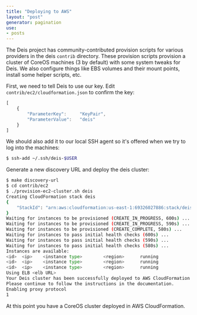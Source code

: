 ```yaml
---
title: "Deploying to AWS"
layout: "post"
generator: pagination
use:
- posts
---
```


The Deis project has community-contributed provision scripts for various providers in the deis `contrib`
directory. These provision scripts provision a cluster of CoreOS machines (3 by default) with some
system tweaks for Deis. We also configure things like EBS volumes and their mount points, install
some helper scripts, etc.

First, we need to tell Deis to use our key. Edit `contrib/ec2/cloudformation.json` to confirm the key:

```javascript
[
    {
        "ParameterKey":     "KeyPair",
        "ParameterValue":   "deis"
    }
]
```

We should also add it to our local SSH agent so it's offered when we try to log into the machines:

```sh
$ ssh-add ~/.ssh/deis-$USER
```

Generate a new discovery URL and deploy the deis cluster:

```sh
$ make discovery-url
$ cd contrib/ec2
$ ./provision-ec2-cluster.sh deis
Creating CloudFormation stack deis
{
    "StackId": "arn:aws:cloudformation:us-east-1:69326027886:stack/deis/<UUID>"
}
Waiting for instances to be provisioned (CREATE_IN_PROGRESS, 600s) ...
Waiting for instances to be provisioned (CREATE_IN_PROGRESS, 590s) ...
Waiting for instances to be provisioned (CREATE_COMPLETE, 580s) ...
Waiting for instances to pass initial health checks (600s) ...
Waiting for instances to pass initial health checks (590s) ...
Waiting for instances to pass initial health checks (580s) ...
Instances are available:
<id>  <ip>    <instance type>        <region>      running
<id>  <ip>    <instance type>        <region>      running
<id>  <ip>    <instance type>        <region>      running
Using ELB <elb URL>
Your Deis cluster has been successfully deployed to AWS CloudFormation and is started.
Please continue to follow the instructions in the documentation.
Enabling proxy protocol
1
```

At this point you have a CoreOS cluster deployed in AWS CloudFormation.

